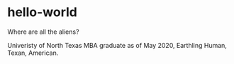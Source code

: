 # hello-world

Where are all the aliens?

Univeristy of North Texas MBA graduate as of May 2020, Earthling Human, Texan, American. 
